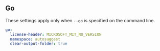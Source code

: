 ## Go

These settings apply only when `--go` is specified on the command line.

``` yaml $(go)
go:
  license-header: MICROSOFT_MIT_NO_VERSION
  namespace: autosuggest
  clear-output-folder: true
```
